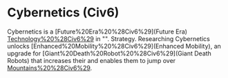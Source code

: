 # Cybernetics (Civ6)

Cybernetics is a [Future%20Era%20%28Civ6%29](Future Era) [Technology%20%28Civ6%29](technology) in "".
Strategy.
Researching Cybernetics unlocks [Enhanced%20Mobility%20%28Civ6%29](Enhanced Mobility), an upgrade for [Giant%20Death%20Robot%20%28Civ6%29](Giant Death Robots) that increases their and enables them to jump over [Mountains%20%28Civ6%29](Mountains).